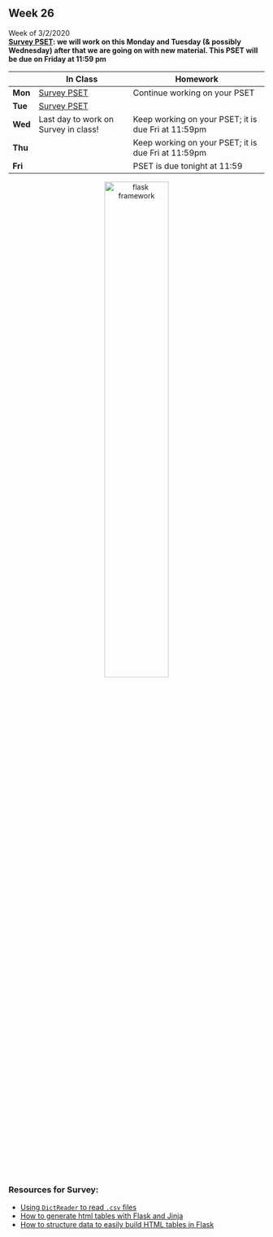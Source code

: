 <meta http-equiv="refresh" content="300"/>

## Week 26  
Week of 3/2/2020  
**[Survey PSET](https://docs.cs50.net/2019/ap/problems/survey/survey.html): we will work on this Monday and Tuesday (& possibly Wednesday) after that we are going on with new material. This PSET will be due on Friday at 11:59 pm**  

  |       |In Class               |Homework   |
  |-------|---------              |---------  |
  |**Mon**|[Survey PSET](https://docs.cs50.net/2019/ap/problems/survey/survey.html)|Continue working on your PSET|
  |**Tue**|[Survey PSET](https://docs.cs50.net/2019/ap/problems/survey/survey.html) | |
  |**Wed**|Last day to work on Survey in class! |Keep working on your PSET; it is due Fri at 11:59pm |
  |**Thu**| |Keep working on your PSET; it is due Fri at 11:59pm |
  |**Fri**| |PSET is due tonight at 11:59 |

<div style="text-align:center">
<img src="https://hackernoon.com/hn-images/1*fD3qqMWNyfJ85XST9c1H2g.png" alt="flask framework" width="50%">
</div>

### Resources for Survey:
  * [Using `DictReader` to read `.csv` files](https://brodan.biz/blog/parsing-csv-files-with-python/)
  * [How to generate html tables with Flask and Jinja](https://www.reddit.com/r/learnpython/comments/3wtx8o/how_to_generate_html_tables_flask_and_jinja2/)
  * [How to structure data to easily build HTML tables in Flask](https://stackoverflow.com/questions/13315883/how-to-structure-data-to-easily-build-html-tables-in-flask)
  